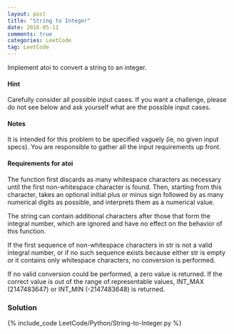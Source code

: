 ```yaml
---
layout: post
title: "String to Integer"
date: 2016-05-11
comments: true
categories: LeetCode
tag: LeetCode
---
```


Implement atoi to convert a string to an integer.

#### Hint
Carefully consider all possible input cases. If you want a challenge, please do not see below and ask yourself what are the possible input cases.

#### Notes
It is intended for this problem to be specified vaguely (ie, no given input specs). You are responsible to gather all the input requirements up front.

#### Requirements for atoi
The function first discards as many whitespace characters as necessary until the first non-whitespace character is found. Then, starting from this character, takes an optional initial plus or minus sign followed by as many numerical digits as possible, and interprets them as a numerical value.

The string can contain additional characters after those that form the integral number, which are ignored and have no effect on the behavior of this function.

If the first sequence of non-whitespace characters in str is not a valid integral number, or if no such sequence exists because either str is empty or it contains only whitespace characters, no conversion is performed.

If no valid conversion could be performed, a zero value is returned. If the correct value is out of the range of representable values, INT_MAX (2147483647) or INT_MIN (-2147483648) is returned.

<!--more-->
### Solution

{% include_code LeetCode/Python/String-to-Integer.py %}
